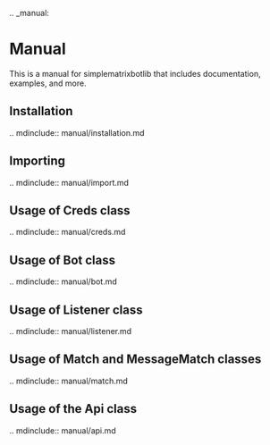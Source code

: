 .. _manual:

# Manual

This is a manual for simplematrixbotlib that includes documentation, examples, and more.

## Installation

.. mdinclude:: manual/installation.md

## Importing

.. mdinclude:: manual/import.md

## Usage of Creds class

.. mdinclude:: manual/creds.md

## Usage of Bot class

.. mdinclude:: manual/bot.md

## Usage of Listener class

.. mdinclude:: manual/listener.md

## Usage of Match and MessageMatch classes

.. mdinclude:: manual/match.md

## Usage of the Api class

.. mdinclude:: manual/api.md
